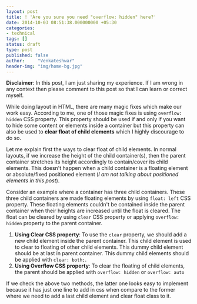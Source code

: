 ```yaml
---
layout: post
title: ! 'Are you sure you need "overflow: hidden" here?'
date: 2014-10-03 08:51:38.000000000 +05:30
categories: 
- technical
tags: []
status: draft
type: post
published: false
author:     "Venkateshwar"
header-img: "img/home-bg.jpg"
---
```

<p><strong>Disclaimer</strong>: In this post, I am just sharing my experience. If I am wrong in any context then please comment to this post so that I can learn or correct myself.</p>
<p>While doing layout in HTML, there are many magic fixes which make our work easy. According to me, one of those magic fixes is using <code>overflow: hidden</code> CSS property. This property should be used if and only if you want to hide some content or elements inside a container but this property can also be used to <strong>clear float of child elements</strong> which I highly discourage to do so.</p>
<p>Let me explain first the ways to clear float of child elements. In normal layouts, if we increase the height of the child container(s), then the parent container stretches its height accordingly to contain/cover its child elements. This doesn't happen when a child container is a floating element or absolute/fixed positioned element (<em>I am not talking about positioned elements in this post</em>).</p>
<p>Consider an example where a container has three child containers. These three child containers are made floating elements by using <code>float: left</code> CSS property. These floating elements couldn't be contained inside the parent container when their heights are increased until the float is cleared. The float can be cleared by using <code>clear</code> CSS property or applying <code>overflow: hidden</code> property to the parent container.</p>
<ol>
<li><strong>Using Clear CSS property</strong>: To use the <code>clear</code> property, we should add a new child element inside the parent container. This child element is used to clear to floating of other child elements. This dummy child element should be at last in parent container. This dummy child elements should be applied with <code>clear: both;</code>.</li>
<li><strong>Using Overflow CSS property</strong>: To clear the floating of child elements, the parent should be applied with <code>overflow: hidden</code> or <code>overflow: auto</code></li>
</ol>
<p>If we check the above two methods, the latter one looks easy to implement because it has just one line to add in css when compare to the former where we need to add a last child element and clear float class to it.</p>

